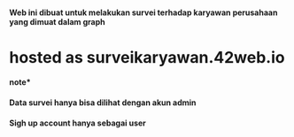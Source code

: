 #### Web ini dibuat untuk melakukan survei terhadap karyawan perusahaan yang dimuat dalam graph
# hosted as surveikaryawan.42web.io
#### note* 
#### Data survei hanya bisa dilihat dengan akun admin
#### Sigh up account hanya sebagai user
